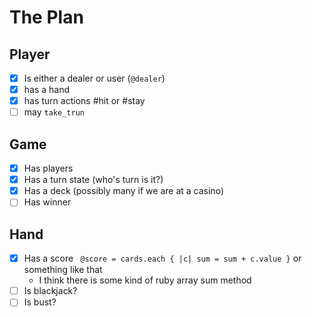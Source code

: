 # The Plan #

## Player
- [x] Is either a dealer or user (` @dealer `)
- [x] has a hand
- [x] has turn actions #hit or #stay
- [ ] may ` take_trun `

## Game
- [x] Has players
- [x] Has a turn state (who's turn is it?)
- [x] Has a deck (possibly many if we are at a casino)
- [ ] Has winner

## Hand
- [x] Has a score ` @score = cards.each { |c| sum = sum + c.value }` or something like that
  - I think there is some kind of ruby array sum method
- [ ] Is blackjack?
- [ ] Is bust?
